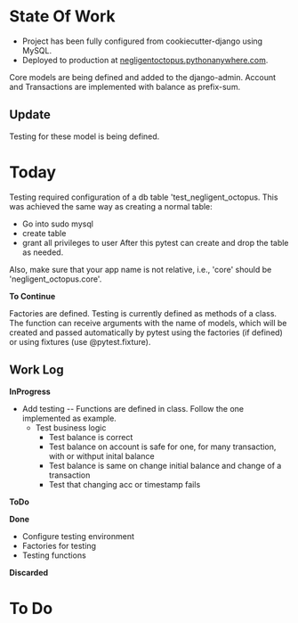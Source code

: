 # State Of Work

* Project has been fully configured from cookiecutter-django using MySQL.
* Deployed to production at [negligentoctopus.pythonanywhere.com](negligentoctopus.pythonanywhere.com).

Core models are being defined and added to the django-admin.
Account and Transactions are implemented with balance as prefix-sum.

## Update

Testing for these model is being defined.

# Today

Testing required configuration of a db table 'test\_negligent\_octopus.
This was achieved the same way as creating a normal table:
- Go into sudo mysql
- create table
- grant all privileges to user
After this pytest can create and drop the table as needed.

Also, make sure that your app name is not relative, i.e., 'core' should be 'negligent\_octopus.core'.

__To Continue__

Factories are defined.
Testing is currently defined as methods of a class.
The function can receive arguments with the name of models, which will be created and passed automatically by pytest using the factories (if defined) or using fixtures (use @pytest.fixture).

## Work Log
__InProgress__
* Add testing -- Functions are defined in class. Follow the one implemented as example.
    * Test business logic
        * Test balance is correct
        * Test balance on account is safe for one, for many transaction, with or withput inital balance
        * Test balance is same on change initial balance and change of a transaction
        * Test that changing acc or timestamp fails

__ToDo__

__Done__
* Configure testing environment
* Factories for testing
* Testing functions

__Discarded__

# To Do
